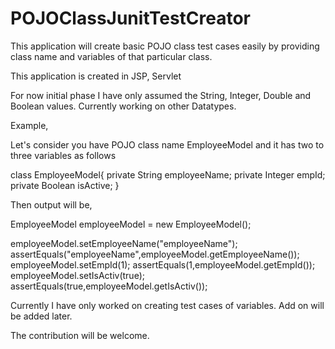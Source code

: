 # POJOClassJunitTestCreator
This application will create basic POJO class test cases easily by providing class name and variables of that particular class.

This application is created in JSP, Servlet

For now initial phase I have only assumed the String, Integer, Double and Boolean values. Currently working on other Datatypes.

Example,

Let's consider you have POJO class name EmployeeModel and it has two to three variables as follows

class EmployeeModel{
  private String employeeName;
  private Integer empId;
  private Boolean isActive;
}

Then output will be,

EmployeeModel employeeModel = new EmployeeModel();

employeeModel.setEmployeeName("employeeName");
assertEquals("employeeName",employeeModel.getEmployeeName());
employeeModel.setEmpId(1);
assertEquals(1,employeeModel.getEmpId());
employeeModel.setIsActiv(true);
assertEquals(true,employeeModel.getIsActiv());

Currently I have only worked on creating test cases of variables. Add on will be added later.



The contribution will be welcome.
